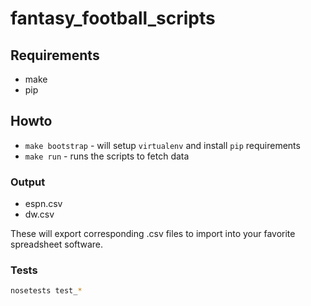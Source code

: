 # fantasy_football_scripts

## Requirements
* make
* pip

## Howto
* `make bootstrap` - will setup `virtualenv` and install `pip` requirements
* `make run` - runs the scripts to fetch data

### Output
* espn.csv
* dw.csv

These will export corresponding .csv files to import into your favorite spreadsheet software.

### Tests
```bash
nosetests test_*
```
